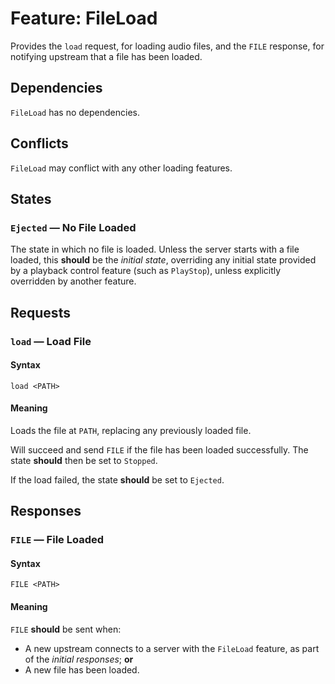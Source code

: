 # Feature: FileLoad

Provides the `load` request, for loading audio files, and the `FILE` response,
for notifying upstream that a file has been loaded.

## Dependencies

`FileLoad` has no dependencies.

## Conflicts

`FileLoad` may conflict with any other loading features.

## States

### `Ejected` — No File Loaded

The state in which no file is loaded.  Unless the server starts with a file
loaded, this __should__ be the _initial state_, overriding any initial state
provided by a playback control feature (such as `PlayStop`), unless explicitly
overridden by another feature.

## Requests

### `load` — Load File

#### Syntax

`load <PATH>`

#### Meaning

Loads the file at `PATH`, replacing any previously loaded file.

Will succeed and send `FILE` if the file has been loaded successfully.  The
state __should__ then be set to `Stopped`.

If the load failed, the state __should__ be set to `Ejected`.

## Responses

### `FILE` — File Loaded

#### Syntax

`FILE <PATH>`

#### Meaning

`FILE` __should__ be sent when:

* A new upstream connects to a server with the `FileLoad` feature, as part of
  the _initial responses_; __or__
* A new file has been loaded.

